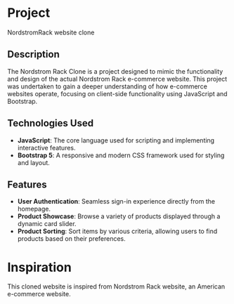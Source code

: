 # Project
NordstromRack website clone

## Description 
The Nordstrom Rack Clone is a project designed to mimic the functionality and design of the actual Nordstrom Rack e-commerce website. This project was undertaken to gain a deeper understanding of how e-commerce websites operate, focusing on client-side functionality using JavaScript and Bootstrap.

## Technologies Used

- **JavaScript**: The core language used for scripting and implementing interactive features.
- **Bootstrap 5**: A responsive and modern CSS framework used for styling and layout.
## Features

- **User Authentication**: Seamless sign-in experience directly from the homepage.
- **Product Showcase**: Browse a variety of products displayed through a dynamic card slider.
- **Product Sorting**: Sort items by various criteria, allowing users to find products based on their preferences.

# Inspiration
This cloned website is inspired from Nordstrom Rack website, an American e-commerce website. 
